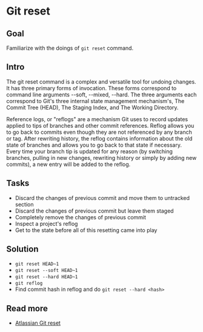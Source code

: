 Git reset
=========

Goal
----

Familiarize with the doings of `git reset` command.

Intro
-----

The git reset command is a complex and versatile tool for undoing changes. 
It has three primary forms of invocation. 
These forms correspond to command line arguments --soft, --mixed, --hard.
The three arguments each correspond to Git's three internal state management mechanism's,
The Commit Tree (HEAD), The Staging Index, and The Working Directory.

Reference logs, or "reflogs" are a mechanism Git uses to record updates applied to tips of branches and other commit references. 
Reflog allows you to go back to commits even though they are not referenced by any branch or tag. 
After rewriting history, the reflog contains information about the old state of branches and allows you to go back to that state if necessary. 
Every time your branch tip is updated for any reason (by switching branches, pulling in new changes,
rewriting history or simply by adding new commits), a new entry will be added to the reflog.

Tasks
-----

* Discard the changes of previous commit and move them to untracked section
* Discard the changes of previous commit but leave them staged
* Completely remove the changes of previous commit
* Inspect a project's reflog
* Get to the state before all of this resetting came into play

Solution
--------

* `git reset HEAD~1`
* `git reset --soft HEAD~1`
* `git reset --hard HEAD~1`
* `git reflog`
* Find commit hash in reflog and do `git reset --hard <hash>`

Read more
---------
* [Atlassian Git reset](https://www.atlassian.com/git/tutorials/learn-undoing-changes-with-bitbucket#git-reset)
